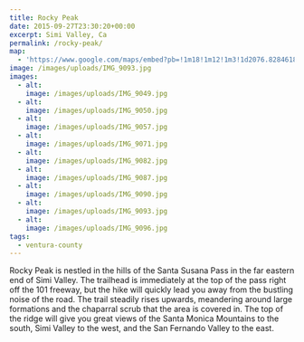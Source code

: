 ```yaml
---
title: Rocky Peak
date: 2015-09-27T23:30:20+00:00
excerpt: Simi Valley, Ca
permalink: /rocky-peak/
map:
  - 'https://www.google.com/maps/embed?pb=!1m18!1m12!1m3!1d2076.8284618796497!2d-118.63760541189211!3d34.26832744643703!2m3!1f0!2f0!3f0!3m2!1i1024!2i768!4f13.1!3m3!1m2!1s0x0%3A0xfa6526ed349556a5!2sRocky+Peak+Trailhead!5e1!3m2!1sen!2sus!4v1488759238479'
image: /images/uploads/IMG_9093.jpg
images:
  - alt: 
    image: /images/uploads/IMG_9049.jpg
  - alt: 
    image: /images/uploads/IMG_9050.jpg
  - alt: 
    image: /images/uploads/IMG_9057.jpg
  - alt: 
    image: /images/uploads/IMG_9071.jpg
  - alt: 
    image: /images/uploads/IMG_9082.jpg
  - alt: 
    image: /images/uploads/IMG_9087.jpg
  - alt: 
    image: /images/uploads/IMG_9090.jpg
  - alt: 
    image: /images/uploads/IMG_9093.jpg
  - alt: 
    image: /images/uploads/IMG_9096.jpg
tags:
  - ventura-county
---
```

Rocky Peak is nestled in the hills of the Santa Susana Pass in the far eastern end of Simi Valley. The trailhead is immediately at the top of the pass right off the 101 freeway, but the hike will quickly lead you away from the bustling noise of the road. The trail steadily rises upwards, meandering around large formations and the chaparral scrub that the area is covered in. The top of the ridge will give you great views of the Santa Monica Mountains to the south, Simi Valley to the west, and the San Fernando Valley to the east.

